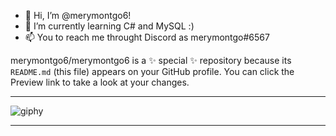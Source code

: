 - 👋 Hi, I’m @merymontgo6!
- 🌱 I’m currently learning C# and MySQL :)
- 📫 You to reach me throught Discord as merymontgo#6567

merymontgo6/merymontgo6 is a ✨ special ✨ repository because its `README.md` (this file) appears on your GitHub profile.
You can click the Preview link to take a look at your changes.

____________________________________________________________
![giphy](https://user-images.githubusercontent.com/117637409/201648600-29698af8-ee4c-49ff-8fa5-b9ac5ac62550.gif)
____________________________________________________________

